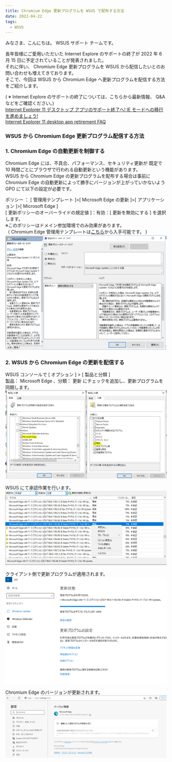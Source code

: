 ```yaml
---
title: Chromium Edge 更新プログラムを WSUS で配布する方法
date: 2022-04-22
tags:
  - WSUS
---
```


みなさま、こんにちは。 WSUS サポート チームです。

長年皆様にご愛用いただいた Internet Explore のサポートの終了が 2022 年 6 月 15 日に予定されていることが発表されました。  
それに伴い、 Chromium Edge 更新プログラムを WSUS から配信したいとのお問い合わせも増えてきております。  
そこで、今回は WSUS から Chromium Edge へ更新プログラムを配信する方法をご紹介します。  

( ※ Internet Explore のサポートの終了については、こちらから最新情報、 Q&A などをご確認ください。)    
[Internet Explorer 11 デスクトップ アプリのサポート終了へ! IE モードへの移行を進めましょう!](https://jpdsi.github.io/blog/internet-explorer-microsoft-edge/internet-explorer-app-end-of-support/)    
[Internet Explorer 11 desktop app retirement FAQ](https://techcommunity.microsoft.com/t5/windows-it-pro-blog/internet-explorer-11-desktop-app-retirement-faq/ba-p/2366549)  


### **WSUS から Chromium Edge 更新プログラム配信する方法**

### 1. Chromium Edge の自動更新を制御する

Chromium Edge には、不具合、パフォーマンス、セキュリティ更新が 既定で 10 時間ごとにブラウザで行われる自動更新という機能があります。  
WSUS から Chromium Edge の更新プログラムを配布する場合は事前に Chromium Edge の自動更新によって勝手にバージョンが上がっていかないよう GPO にて以下の設定が必要です。

ポリシー ： [ 管理用テンプレート ]>[ Microsoft Edge の更新 ]>[ アプリケーション ]>[ Microsoft Edge ]  
[ 更新ポリシーのオーバーライドの規定値 ]：有効：[ 更新を無効にする ] を選択します。  
※このポリシーはドメイン参加環境でのみ効果があります。  
（ Chromium Edge 管理用テンプレ―トは[こちら](https://www.microsoft.com/ja-jp/edge/business/download)から入手可能です。 )  
![](2022-04-22_01/2022-04-22_01_1.png)

### 2. WSUS から Chromium Edge の更新を配信する

WSUS コンソールで [ オプション ] > [ 製品と分類 ]  
製品： Microsoft Edge 、分類： 更新 にチェックを追加し、更新プログラムを同期します。  
![](2022-04-22_01/2022-04-22_01_2.png)

WSUS にて承認作業を行います。  
![](2022-04-22_01/2022-04-22_01_3.png)

クライアント側で更新プログラムが適用されます。  
![](2022-04-22_01/2022-04-22_01_4.png)

Chromium Edge のバージョンが更新されます。  
![](2022-04-22_01/2022-04-22_01_5.png)
